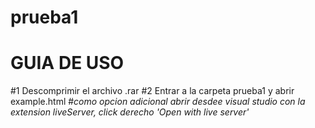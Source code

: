 # prueba1

# GUIA DE USO

#1 Descomprimir el archivo .rar
#2 Entrar a la carpeta prueba1 y abrir example.html
#*como opcion adicional abrir desdee visual studio con la extension liveServer, click derecho 'Open with live server'*
